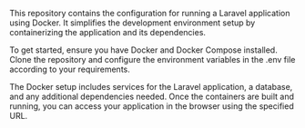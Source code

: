 This repository contains the configuration for running a Laravel application using Docker. It simplifies the development environment setup by containerizing the application and its dependencies.

To get started, ensure you have Docker and Docker Compose installed. Clone the repository and configure the environment variables in the .env file according to your requirements.

The Docker setup includes services for the Laravel application, a database, and any additional dependencies needed. Once the containers are built and running, you can access your application in the browser using the specified URL.


